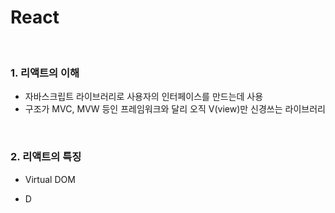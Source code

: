 <h1>React</h1>

<br/>

<h3>1. 리액트의 이해</h3>

- 자바스크립트 라이브러리로 사용자의 인터페이스를 만드는데 사용
- 구조가 MVC, MVW 등인 프레임워크와 달리 오직 V(view)만 신경쓰는 라이브러리

<br/>

<h3>2. 리액트의 특징</h3>

* Virtual DOM



* D